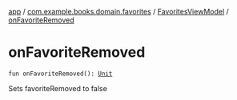 [app](../../index.md) / [com.example.books.domain.favorites](../index.md) / [FavoritesViewModel](index.md) / [onFavoriteRemoved](./on-favorite-removed.md)

# onFavoriteRemoved

`fun onFavoriteRemoved(): `[`Unit`](https://kotlinlang.org/api/latest/jvm/stdlib/kotlin/-unit/index.html)

Sets favoriteRemoved to false

